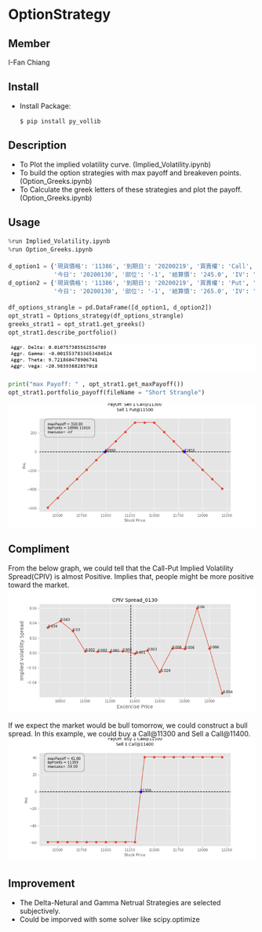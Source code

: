 # OptionStrategy
 
Member
--------------
I-Fan Chiang


Install
--------------
 * Install Package:
    ```
    $ pip install py_vollib      
    ```

Description
-------------- 
* To Plot the implied volatility curve. (Implied_Volatility.ipynb)
* To build the option strategies with max payoff and breakeven points. (Option_Greeks.ipynb)
* To Calculate the greek letters of these strategies and plot the payoff. (Option_Greeks.ipynb)

Usage
-------------- 
```python
%run Implied_Volatility.ipynb
%run Option_Greeks.ipynb

d_option1 = {'現貨價格': '11386', '到期日': '20200219', '買賣權': 'Call', '履約價': '11300', 
             '今日': '20200130', '部位': '-1', '結算價': '245.0', 'IV': '0.196352'}
d_option2 = {'現貨價格': '11386', '到期日': '20200219', '買賣權': 'Put', '履約價': '11500', 
             '今日': '20200130', '部位': '-1', '結算價': '265.0', 'IV': '0.179389'}

df_options_strangle = pd.DataFrame([d_option1, d_option2])
opt_strat1 = Options_strategy(df_options_strangle)
greeks_strat1 = opt_strat1.get_greeks()
opt_strat1.describe_portfolio()
```
 ![alt text](https://github.com/A2Zntu/OptionStrategy/blob/master/Graph/Greeks_example.PNG "Greek letters")

```python
print("max Payoff: " , opt_strat1.get_maxPayoff())
opt_strat1.portfolio_payoff(fileName = "Short Strangle")
```
 ![alt text](https://github.com/A2Zntu/OptionStrategy/blob/master/Graph/Short%20Strangle.png "Short Strangle")

Compliment
-------------- 

From the below graph, we could tell that the Call-Put Implied Volatility Spread(CPIV) is almost Positive. 
Implies that, people might be more positive toward the market. 
![alt text](https://github.com/A2Zntu/OptionStrategy/blob/master/Graph/CPIV%20Spread_0130.png "CPIV 0130")

If we expect the market would be bull tomorrow, we could construct a bull spread. 
In this example, we could buy a Call@11300 and Sell a Call@11400. 
![alt text](https://github.com/A2Zntu/OptionStrategy/blob/master/Graph/Bull%20Spread.png "Bull Spread")

Improvement
-------------- 
* The Delta-Netural and Gamma Netrual Strategies are selected subjectively. 
* Could be imporved with some solver like scipy.optimize
